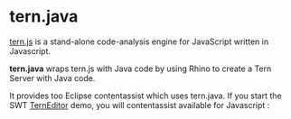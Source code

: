 tern.java
=========

[tern.js](https://github.com/marijnh/tern) is a stand-alone code-analysis engine for JavaScript written in Javascript.

**tern.java** wraps tern.js with Java code by using Rhino to create a Tern Server with Java code. 

It provides too Eclipse contentassist which uses tern.java. If you start the SWT [TernEditor](https://github.com/angelozerr/tern.java/blob/master/tern.eclipse.swt.samples/src/tern/eclipse/swt/samples/TernEditor.java) demo, you will contentassist 
available for Javascript : 

